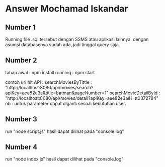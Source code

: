 # Answer Mochamad Iskandar

## Number 1

Running file .sql tersebut dengan SSMS atau aplikasi lainnya.
dengan asumsi databasenya sudah ada, jadi tinggal query saja.

## Number 2

tahap awal : npm install
running : npm start

contoh url hit API :
searchMoviesByTittle : "http://localhost:8080/api/movies/search?apiKey=aee82e3a&title=batman&pageNumber=1"
searchMovieDetailById : "http://localhost:8080/api/movies/detail?apiKey=aee82e3a&i=tt0372784"
nb : untuk parameter dapat diganti sesuai kebutuhan user.

## Number 3

run "node script.js"
hasil dapat dilihat pada "console.log"

## Number 4

run "node index.js"
hasil dapat dilihat pada "console.log"
